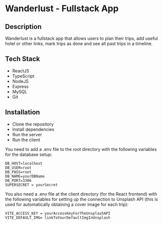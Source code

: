 # Wanderlust - Fullstack App

## Description

Wanderlust is a fullstack app that allows users to plan their trips, add useful hotel or other links, mark trips as done and see all past trips in a timeline.

## Tech Stack

- ReactJS
- TypeScript
- NodeJS
- Express
- MySQL
- Git

## Installation

- Clone the repository
- Install dependencies
- Run the server
- Run the client

You need to add a .env file to the root directory with the following variables for the database setup:

```
DB_HOST=localhost
DB_USER=root
DB_PASS=root
DB_NAME=yourDBName
DB_PORT=3306
SUPERSECRET = yourSecret
```

You also need a .env file at the client directory (for the React frontend) with the following variables for setting up the connection to Unsplash API (this is used for automatically obtaining a cover image for each trip):

```
VITE_ACCESS_KEY = yourAccessKeyForTheUnsplashAPI
VITE_DEFAULT_IMG= linkToYourDefaultImgInUnsplash
```
